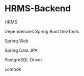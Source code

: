 # HRMS-Backend
HRMS

Dependencies
Spring Boot DevTools

Spring Web

Spring Data JPA

PostgreSQL Driver

Lombok
